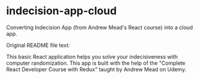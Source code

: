 # indecision-app-cloud
Converting Indecision App (from Andrew Mead's React course) into a cloud app. 

Original README file text:

This basic React application helps you solve your indecisiveness with computer randomization. This app is built with the help of the "Complete React Developer Course with Redux" taught by Andrew Mead on Udemy.
